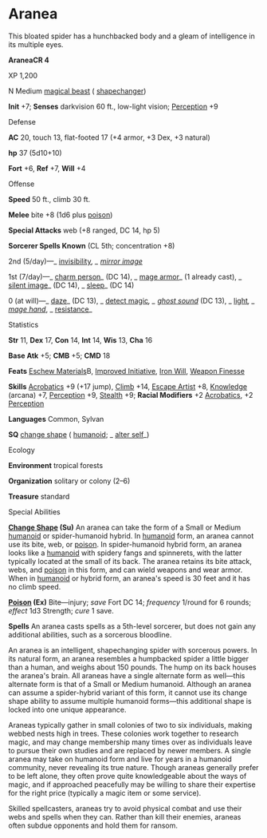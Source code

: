 # Aranea

This bloated spider has a hunchbacked body and a gleam of intelligence in its multiple eyes.

**AraneaCR 4**

XP 1,200

N Medium [magical beast](monsters/creatureTypes.md#_magical-beast) ( [shapechanger](monsters/creatureTypes.md#_shapechanger-subtype))

**Init** +7; **Senses** darkvision 60 ft., low-light vision; [Perception](additionalMonsters/../skills/perception.md#_perception) +9

Defense

**AC** 20, touch 13, flat-footed 17 (+4 armor, +3 Dex, +3 natural)

**hp** 37 (5d10+10)

**Fort** +6, **Ref** +7, **Will** +4

Offense

**Speed** 50 ft., climb 30 ft.

**Melee** bite +8 (1d6 plus [poison](monsters/universalMonsterRules.md#_poison-(ex-or-su)))

**Special Attacks** web (+8 ranged, DC 14, hp 5)

**Sorcerer Spells Known** (CL 5th; concentration +8)

2nd (5/day)—_ [invisibility](additionalMonsters/../spells/invisibility.md#_invisibility)_, _ [mirror image](additionalMonsters/../spells/mirrorImage.md#_mirror-image)_

1st (7/day)—_ [charm person](additionalMonsters/../spells/charmPerson.md#_charm-person)_ (DC 14), _ [mage armor](additionalMonsters/../spells/mageArmor.md#_mage-armor)_ (1 already cast), _ [silent image](additionalMonsters/../spells/silentImage.md#_silent-image)_ (DC 14), _ [sleep](additionalMonsters/../spells/sleep.md#_sleep)_ (DC 14)

0 (at will)—_ [daze](additionalMonsters/../spells/daze.md#_daze)_ (DC 13), _ [detect magic](additionalMonsters/../spells/detectMagic.md#_detect-magic)_, _ [ghost sound](additionalMonsters/../spells/ghostSound.md#_ghost-sound)_ (DC 13), _ [light](additionalMonsters/../spells/light.md#_light)_, _ [mage hand](additionalMonsters/../spells/mageHand.md#_mage-hand)_, _ [resistance](additionalMonsters/../spells/resistance.md#_resistance)_

Statistics

**Str** 11, **Dex** 17, **Con** 14, **Int** 14, **Wis** 13, **Cha** 16

**Base Atk** +5; **CMB** +5; **CMD** 18

**Feats** [Eschew Materials](additionalMonsters/../feats.md#_eschew-materials)B, [Improved Initiative](additionalMonsters/../feats.md#_improved-initiative), [Iron Will](additionalMonsters/../feats.md#_iron-will), [Weapon Finesse](additionalMonsters/../feats.md#_weapon-finesse)

**Skills** [Acrobatics](additionalMonsters/../skills/acrobatics.md#_acrobatics) +9 (+17 jump), [Climb](additionalMonsters/../skills/climb.md#_climb) +14, [Escape Artist](additionalMonsters/../skills/escapeArtist.md#_escape-artist) +8, [Knowledge](additionalMonsters/../skills/knowledge.md#_knowledge) (arcana) +7, [Perception](additionalMonsters/../skills/perception.md#_perception) +9, [Stealth](additionalMonsters/../skills/stealth.md#_stealth) +9; **Racial Modifiers** +2 [Acrobatics](additionalMonsters/../skills/acrobatics.md#_acrobatics), +2 [Perception](additionalMonsters/../skills/perception.md#_perception)

**Languages** Common, Sylvan

**SQ** [change shape](monsters/universalMonsterRules.md#_change-shape) ( [humanoid](monsters/creatureTypes.md#_humanoid); _ [alter self](additionalMonsters/../spells/alterSelf.md#_alter-self)_)

Ecology

**Environment** tropical forests

**Organization** solitary or colony (2–6)

**Treasure** standard

Special Abilities

**[Change Shape](monsters/universalMonsterRules.md#_change-shape) (Su)** An aranea can take the form of a Small or Medium [humanoid](monsters/creatureTypes.md#_humanoid) or spider-humanoid hybrid. In [humanoid](monsters/creatureTypes.md#_humanoid) form, an aranea cannot use its bite, web, or [poison](monsters/universalMonsterRules.md#_poison-(ex-or-su)). In spider-humanoid hybrid form, an aranea looks like a [humanoid](monsters/creatureTypes.md#_humanoid) with spidery fangs and spinnerets, with the latter typically located at the small of its back. The aranea retains its bite attack, webs, and [poison](monsters/universalMonsterRules.md#_poison-(ex-or-su)) in this form, and can wield weapons and wear armor. When in [humanoid](monsters/creatureTypes.md#_humanoid) or hybrid form, an aranea's speed is 30 feet and it has no climb speed.

**[Poison](monsters/universalMonsterRules.md#_poison-(ex-or-su)) (Ex)** Bite—injury; _save_ Fort DC 14; _frequency_ 1/round for 6 rounds; _effect_ 1d3 Strength; _cure_ 1 save.

**Spells** An aranea casts spells as a 5th-level sorcerer, but does not gain any additional abilities, such as a sorcerous bloodline.

An aranea is an intelligent, shapechanging spider with sorcerous powers. In its natural form, an aranea resembles a humpbacked spider a little bigger than a human, and weighs about 150 pounds. The hump on its back houses the aranea's brain. All araneas have a single alternate form as well—this alternate form is that of a Small or Medium humanoid. Although an aranea can assume a spider-hybrid variant of this form, it cannot use its change shape ability to assume multiple humanoid forms—this additional shape is locked into one unique appearance.

Araneas typically gather in small colonies of two to six individuals, making webbed nests high in trees. These colonies work together to research magic, and may change membership many times over as individuals leave to pursue their own studies and are replaced by newer members. A single aranea may take on humanoid form and live for years in a humanoid community, never revealing its true nature. Though araneas generally prefer to be left alone, they often prove quite knowledgeable about the ways of magic, and if approached peacefully may be willing to share their expertise for the right price (typically a magic item or some service).

Skilled spellcasters, araneas try to avoid physical combat and use their webs and spells when they can. Rather than kill their enemies, araneas often subdue opponents and hold them for ransom.

